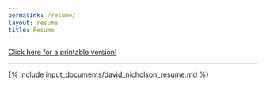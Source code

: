 ```yaml
---
permalink: /resume/
layout: resume
title: Resume
---
```


<a href="{{site.url}}/external_documents/output/david_nicholson_resume.pdf" download="david_nicholson_resume.pdf"> Click here for a printable version!</a>

---

{% include input_documents/david_nicholson_resume.md %}
